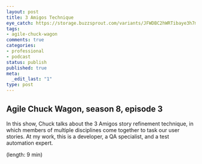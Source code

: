 ```yaml
---
layout: post
title: 3 Amigos Technique
eye_catch: https://storage.buzzsprout.com/variants/JFWDBC2hWRTibaye3h7mFhi9/8d66eb17bb7d02ca4856ab443a78f2148cafbb129f58a3c81282007c6fe24ff2?.jpg
tags:
- agile-chuck-wagon
comments: true
categories:
- professional
- podcast
status: publish
published: true
meta:
  _edit_last: "1"
type: post
---
```


## Agile Chuck Wagon, season 8, episode 3

In this show, Chuck talks about the 3 Amigos story refinement technique, in which members of multiple disciplines come together to task our user stories. At my work, this is a developer, a QA specialist, and a test automation expert.

  (length: 9 min)
